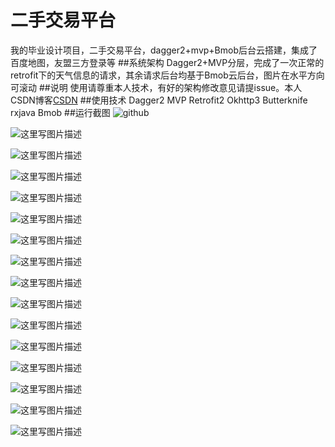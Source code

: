 # 二手交易平台
我的毕业设计项目，二手交易平台，dagger2+mvp+Bmob后台云搭建，集成了百度地图，友盟三方登录等
##系统架构
Dagger2+MVP分层，完成了一次正常的retrofit下的天气信息的请求，其余请求后台均基于Bmob云后台，图片在水平方向可滚动
##说明
使用请尊重本人技术，有好的架构修改意见请提issue。本人CSDN博客[CSDN](http://blog.csdn.net/u010132993)
##使用技术
Dagger2
MVP
Retrofit2
Okhttp3
Butterknife
rxjava
Bmob
##运行截图
![github](https://github.com/tuozhaobing/TradeIn/blob/master/screenshoter/Screenshot_2016-05-18-23-07-08_com.tt.tradein.png)


![这里写图片描述](https://github.com/tuozhaobing/TradeIn/blob/master/screenshoter/Screenshot_2016-05-18-23-07-20_com.tt.tradein.png)

![这里写图片描述](https://github.com/tuozhaobing/TradeIn/blob/master/screenshoter/Screenshot_2016-05-18-23-07-20_com.tt.tradein.png)

![这里写图片描述](https://github.com/tuozhaobing/TradeIn/blob/master/screenshoter/Screenshot_2016-05-18-23-07-34_com.tt.tradein.png)


![这里写图片描述](https://github.com/tuozhaobing/TradeIn/blob/master/screenshoter/Screenshot_2016-05-18-23-07-44_com.tt.tradein.png)

![这里写图片描述](https://github.com/tuozhaobing/TradeIn/blob/master/screenshoter/Screenshot_2016-05-18-23-07-52_com.tt.tradein.png)

![这里写图片描述](https://github.com/tuozhaobing/TradeIn/blob/master/screenshoter/Screenshot_2016-05-31-11-07-04_com.tt.tradein.png)

![这里写图片描述](https://github.com/tuozhaobing/TradeIn/blob/master/screenshoter/Screenshot_2016-05-31-11-07-12_com.tt.tradein.png)

![这里写图片描述](https://github.com/tuozhaobing/TradeIn/blob/master/screenshoter/Screenshot_2016-05-31-11-07-49_com.tt.tradein.png)

![这里写图片描述](https://github.com/tuozhaobing/TradeIn/blob/master/screenshoter/Screenshot_2016-05-31-11-07-57_com.tt.tradein.png)

![这里写图片描述](https://github.com/tuozhaobing/TradeIn/blob/master/screenshoter/Screenshot_2016-05-31-11-08-45_com.tt.tradein.png)

![这里写图片描述](https://github.com/tuozhaobing/TradeIn/blob/master/screenshoter/Screenshot_2016-05-31-11-14-47_com.tt.tradein.png)

![这里写图片描述](https://github.com/tuozhaobing/TradeIn/blob/master/screenshoter/Screenshot_2016-05-31-11-14-58_com.tt.tradein.png)

![这里写图片描述](https://github.com/tuozhaobing/TradeIn/blob/master/screenshoter/Screenshot_2016-05-31-11-15-15_com.tt.tradein.png)

![这里写图片描述](https://github.com/tuozhaobing/TradeIn/blob/master/screenshoter/Screenshot_2016-05-31-11-18-20_com.tt.tradein.png)

![这里写图片描述](https://github.com/tuozhaobing/TradeIn/blob/master/screenshoter/Screenshot_2016-06-07-12-20-09_com.tt.tradein.png)

